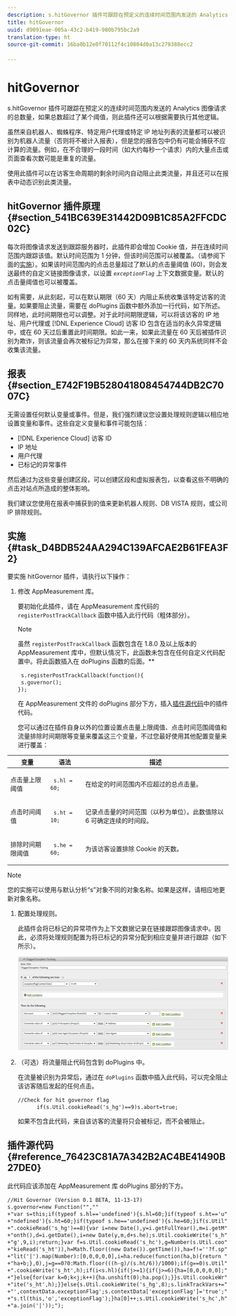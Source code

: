 ```yaml
---
description: s.hitGovernor 插件可跟踪在预定义的连续时间范围内发送的 Analytics 图像请求的总数量，如果总数超过了某个阈值，则此插件还可以根据需要执行其他逻辑。
title: hitGovernor
uuid: d9091eae-005a-43c2-b419-980b795bc2a9
translation-type: ht
source-git-commit: 16ba0b12e0f70112f4c10804d0a13c278388ecc2

---
```



# hitGovernor

s.hitGovernor 插件可跟踪在预定义的连续时间范围内发送的 Analytics 图像请求的总数量，如果总数超过了某个阈值，则此插件还可以根据需要执行其他逻辑。

虽然来自机器人、蜘蛛程序、特定用户代理或特定 IP 地址列表的流量都可以被识别为机器人流量（否则将不被计入报表），但是您的报告包中仍有可能会捕获不应计算的流量。例如，在不合理的一段时间（如大约每秒一个请求）内的大量点击或页面查看次数可能是重复的流量。

使用此插件可以在访客生命周期的剩余时间内自动阻止此类流量，并且还可以在报表中动态识别此类流量。

## hitGovernor 插件原理 {#section_541BC639E31442D09B1C85A2FFCDC02C}

每次将图像请求发送到跟踪服务器时，此插件即会增加 Cookie 值，并在连续时间范围内跟踪该值。默认时间范围为 1 分钟，但该时间范围可以被覆盖。（请参阅下面的[实施](/help/implement/js-implementation/plugins/hitgovernor.md#task_D4BDB524AA294C139AFCAE2B61FEA3F2)）。如果该时间范围内的点击总量超过了默认的点击量阈值 (60)，则会发送最终的自定义链接图像请求，以设置 *`exceptionFlag`* 上下文数据变量。默认的点击量阈值也可以被覆盖。

如有需要，从此刻起，可以在默认期限（60 天）内阻止系统收集该特定访客的流量。如果要阻止流量，需要在 doPlugins 函数中额外添加一行代码，如下所述。同样地，此时间期限也可以调整。对于此时间期限逻辑，可以将该访客的 IP 地址、用户代理或 [!DNL Experience Cloud] 访客 ID 包含在适当的永久异常逻辑中，或在 60 天过后重置此时间期限。如此一来，如果此流量在 60 天后被插件识别为欺诈，则该流量会再次被标记为异常，那么在接下来的 60 天内系统同样不会收集该流量。

## 报表 {#section_E742F19B528041808454744DB2C7007C}

无需设置任何默认变量或事件。但是，我们强烈建议您设置处理规则逻辑以相应地设置变量和事件。这些自定义变量和事件可能包括：

* [!DNL Experience Cloud] 访客 ID
* IP 地址
* 用户代理
* 已标记的异常事件

然后通过为这些变量创建区段，可以创建区段和虚拟报表包，以查看这些不明确的点击对站点所造成的整体影响。

我们建议您使用在报表中捕获到的值来更新机器人规则、DB VISTA 规则，或公司 IP 排除规则。

## 实施 {#task_D4BDB524AA294C139AFCAE2B61FEA3F2}

要实施 hitGovernor 插件，请执行以下操作：

1. 修改 AppMeasurement 库。

   要初始化此插件，请在 AppMeasurement 库代码的 `registerPostTrackCallback` 函数中插入此行代码（粗体部分）。

   >[!NOTE]
   >
   >虽然 `registerPostTrackCallback` 函数包含在 1.8.0 及以上版本的 AppMeasurement 库中，但默认情况下，此函数未包含在任何自定义代码配置中。将此函数插入在 doPlugins 函数的后面。**

   ```
    s.registerPostTrackCallback(function(){ 
    s.governor();
   }); 
   ```

   在 AppMeasurement 文件的 doPlugins 部分下方，插入[插件源代码](/help/implement/js-implementation/plugins/hitgovernor.md#reference_76423C81A7A342B2AC4BE41490B27DE0)中的插件代码。

   您可以通过在插件自身以外的位置设置点击量上限阈值、点击时间范围阈值和流量排除时间期限等变量来覆盖这三个变量，不过您最好使用其他配置变量来进行覆盖：

<table id="table_9959A40F5F0B40B39DB86E21D03E25FD"> 
 <thead> 
  <tr> 
   <th colname="col1" class="entry"> 变量 </th> 
   <th colname="col2" class="entry"> 语法 </th> 
   <th colname="col3" class="entry"> 描述 </th> 
  </tr> 
 </thead>
 <tbody> 
  <tr> 
   <td colname="col1"> <p>点击量上限阈值 </p> </td> 
   <td colname="col2"> <p> <code> s.hl = 60; </code> </p> </td> 
   <td colname="col3"> <p>在给定的时间范围内不应超过的总点击量。 </p> </td> 
  </tr> 
  <tr> 
   <td colname="col1"> <p>点击时间阈值 </p> </td> 
   <td colname="col2"> <p> <code> s.ht = 10; </code> </p> </td> 
   <td colname="col3"> <p>记录点击量的时间范围（以秒为单位）。此数值除以 6 可确定连续的时间段。 </p> </td> 
  </tr> 
  <tr> 
   <td colname="col1"> <p>排除时间期限阈值 </p> </td> 
   <td colname="col2"> <p> <code> s.he = 60; </code> </p> </td> 
   <td colname="col3"> <p>为该访客设置排除 Cookie 的天数。 </p> </td> 
  </tr> 
 </tbody> 
</table>

>[!NOTE]
>
>您的实施可以使用与默认分析“s”对象不同的对象名称。如果是这样，请相应地更新对象名称。

1. 配置处理规则。

   此插件会将已标记的异常项作为上下文数据记录在链接跟踪图像请求中。因此，必须将处理规则配置为将已标记的异常分配到相应变量并进行跟踪（如下所示）。

   ![](assets/hitgov-config.png)

1. （可选）将流量阻止代码包含到 doPlugins 中。

   在流量被识别为异常后，通过在 `doPlugins` 函数中插入此代码，可以完全阻止该访客随后发起的任何点击。

   ```
   //Check for hit governor flag 
         if(s.Util.cookieRead('s_hg')==9)s.abort=true;
   ```

   如果不包含此代码，来自该访客的流量将只会被标记，而不会被阻止。

## 插件源代码 {#reference_76423C81A7A342B2AC4BE41490B27DE0}

此代码应该添加在 AppMeasurement 库 doPlugins 部分的下方。

```
//Hit Governor (Version 0.1 BETA, 11-13-17) 
s.governor=new Function("","" 
+"var s=this;if(typeof s.hl=='undefined'){s.hl=60;}if(typeof s.ht=='u" 
+"ndefined'){s.ht=60;}if(typeof s.he=='undefined'){s.he=60;}if(s.Util" 
+".cookieRead('s_hg')==8){var i=new Date(),y=i.getFullYear(),m=i.getM" 
+"onth(),d=i.getDate(),i=new Date(y,m,d+s.he);s.Util.cookieWrite('s_h" 
+"g',9,i);return;}var f=s.Util.cookieRead('s_hc'),g=Number(s.Util.coo" 
+"kieRead('s_ht')),h=Math.floor((new Date()).getTime()),ha=f!=''?f.sp" 
+"lit('|').map(Number):[0,0,0,0,0],i=ha.reduce(function(ha,b){return " 
+"ha+b;},0),j=g==0?0:Math.floor(((h-g)/(s.ht/6))/1000);if(g==0)s.Util" 
+".cookieWrite('s_ht',h);if(i<s.hl){if(j>=1){if(j>=6){ha=[0,0,0,0,0];" 
+"}else{for(var k=0;k<j;k++){ha.unshift(0);ha.pop();}}s.Util.cookieWr" 
+"ite('s_ht',h);}}else{s.Util.cookieWrite('s_hg',8);s.linkTrackVars+=" 
+"',contextData.exceptionFlag';s.contextData['exceptionFlag']='true';" 
+"s.tl(this,'o','exceptionFlag');}ha[0]++;s.Util.cookieWrite('s_hc',h" 
+"a.join('|'));"); 
```

